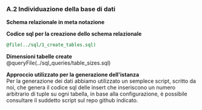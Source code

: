 ### A.2 Individuazione della base di dati

**Schema relazionale in meta notazione**


**Codice sql per la creazione dello schema relazionale**
``` sql
@file(../sql/1_create_tables.sql)
```

**Dimensioni tabelle create**  
@queryFile(../sql_queries/table_sizes.sql)

**Approccio utilizzato per la generazione dell'istanza**  
Per la generazione dei dati abbiamo utilizzato un semplece script, scritto da noi, che genera il codice sql delle insert che inseriscono un numero arbitrario di tuple su ogni tabella, in base alla configurazione, è possibile consultare il suddetto script sul repo github indicato.